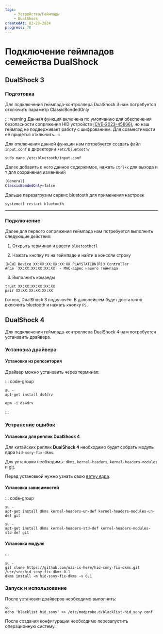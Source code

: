 ```yaml
---
tags:
    - Устройства/Геймпады
    - DualShock
createdAt: 02-29-2024
progress: 70
---
```


# Подключение геймпадов семейства DualShock

## DualShock 3

### Подготовка

Для подключения геймпада-контроллера DualShock 3 нам потребуется отключить параметр ClassicBondedOnly

::: warning
Данная функция включена по умолчанию для обеспечения безопасности сопряжения HID устройств [(CVE-2023-45866)](https://security-tracker.debian.org/tracker/CVE-2023-45866), но наш геймпад не поддерживает работу с шифрованием. Для совместимости её придётся отключить.
:::

Для отключения данной функции нам потребуется создать файл `input.conf` в директории `/etc/bluetooth/`

```shell
sudo nano /etc/bluetooth/input.conf
```

Далее добавить в него данное содержимое, нажать `ctrl+x` для выхода и `Y` для сохранения изменений

```bash
[General]
ClassicBondedOnly=false
```

Дальше перезагрузим сервис bluetooth для применения настроек

```shell
systemctl restart bluetooth
```

---

### Подключение

Далее для первого сопряжения геймпада нам потребуется выполнить следующие действия:

1. Открыть терминал и ввести
   `bluetoothctl`

2. Нажать кнопку `PS` на геймпаде и найти в консоли строку

```
[NEW] Device XX:XX:XX:XX:XX:XX PLAYSTATION(R)3 Controller
#Где `XX:XX:XX:XX:XX:XX` - MAC-адрес нашего геймпада
```

3. Выполнить команды

```
trust XX:XX:XX:XX:XX:XX
pair XX:XX:XX:XX:XX:XX
```

Готово, DualShock 3 подключён. В дальнейшем будет достаточно включить bluetooth и нажать кнопку `PS`.

## DualShock 4

Для подключения геймпада-контроллера DualShock 4 нам потребуется установить драйвера.

### Установка драйвера

#### Установка из репозитория

Драйвер можно установить через терминал:

::: code-group

```shell[apt-get]
su -
apt-get install ds4drv
```

```shell[epm]
epm -i ds4drv
```

:::

### Устранение ошибок

#### Установка для реплик DualShock 4

Для китайских реплик **DualShock 4** необходимо будет собрать модуль ядра `hid-sony-fix-dkms`.

Для установки необходимы: `dkms`, `kernel-headers`, `kernel-headers-modules` и [git](/git).

Перед установкой нужно узнать свою [ветку ядра](/kernel#переключить-ветку-ядра).

#### Установка зависимостей

::: code-group

```shell[un-def]
su -
apt-get install dkms kernel-headers-un-def kernel-headers-modules-un-def git
```

```shell[std-def]
su -
apt-get install dkms kernel-headers-std-def kernel-headers-modules-std-def git
```

#### Установка модуля

:::

```shell
su -
git clone https://github.com/ozz-is-here/hid-sony-fix-dkms.git /usr/src/hid-sony-fix-dkms-0.1
dkms install -m hid-sony-fix-dkms -v 0.1
```

### Запуск и использование

После установки драйверов необходимо выполнить:

```shell
su -
echo 'blacklist hid_sony' >> /etc/modprobe.d/blacklist-hid_sony.conf
```

После создания конфигурации необходимо перезапустить операционную систему.
